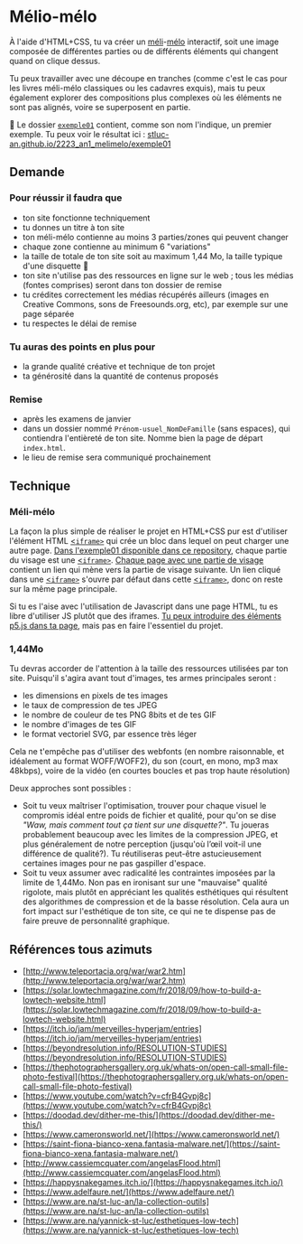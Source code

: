 # Mélio-mélo

À l'aide d'HTML+CSS, tu va créer un [méli](https://www.little-crevette.fr/blog/printable-le-puzzle-meli-melo-des-animaux/)-[mélo](https://www.hugolescargot.com/activites-enfants/jeux-a-imprimer/36747-meli-melo-des-animaux/) interactif, soit une image composée de différentes parties ou de différents éléments qui changent quand on clique dessus.

Tu peux travailler avec une découpe en tranches (comme c'est le cas pour les livres méli-mélo classiques ou les cadavres exquis), mais tu peux également explorer des compositions plus complexes où les éléments ne sont pas alignés, voire se superposent en partie.

📂 Le dossier [`exemple01`](https://github.com/stluc-an/2223_an1_melimelo/tree/main/exemple01) contient, comme son nom l'indique, un premier exemple. Tu peux voir le résultat ici : [stluc-an.github.io/2223_an1_melimelo/exemple01](https://stluc-an.github.io/2223_an1_melimelo/exemple01/)

## Demande
### Pour réussir il faudra que
- ton site fonctionne techniquement
- tu donnes un titre à ton site
- ton méli-mélo contienne au moins 3 parties/zones qui peuvent changer
- chaque zone contienne au minimum 6 "variations"
- la taille de totale de ton site soit au maximum 1,44 Mo, la taille typique d'une disquette 💾
- ton site n'utilise pas des ressources en ligne sur le web ; tous les médias (fontes comprises) seront dans ton dossier de remise
- tu crédites correctement les médias récupérés ailleurs (images en Creative Commons, sons de Freesounds.org, etc), par exemple sur une page séparée
- tu respectes le délai de remise

### Tu auras des points en plus pour
- la grande qualité créative et technique de ton projet
- ta générosité dans la quantité de contenus proposés

### Remise
- après les examens de janvier
- dans un dossier nommé `Prénom-usuel_NomDeFamille` (sans espaces), qui contiendra l'entièreté de ton site. Nomme bien la page de départ `index.html`.
- le lieu de remise sera communiqué prochainement

## Technique
### Méli-mélo
La façon la plus simple de réaliser le projet en HTML+CSS pur est d'utiliser l'élément HTML [<`iframe>`](https://developer.mozilla.org/fr/docs/Web/HTML/Element/iframe) qui crée un bloc dans lequel on peut charger une autre page. [Dans l'exemple01 disponible dans ce repository](https://stluc-an.github.io/2223_an1_melimelo/exemple01/), chaque partie du visage est une [<`iframe>`](https://developer.mozilla.org/fr/docs/Web/HTML/Element/iframe). [Chaque page avec une partie de visage](https://stluc-an.github.io/2223_an1_melimelo/exemple01/frame2/b.html) contient un lien qui mène vers la partie de visage suivante. Un lien cliqué dans une [<`iframe>`](https://developer.mozilla.org/fr/docs/Web/HTML/Element/iframe) s'ouvre par défaut dans cette [<`iframe>`](https://developer.mozilla.org/fr/docs/Web/HTML/Element/iframe), donc on reste sur la même page principale.

Si tu es l'aise avec l'utilisation de Javascript dans une page HTML, tu es libre d'utiliser JS plutôt que des iframes. [Tu peux introduire des éléments p5.js dans ta page](https://github.com/stluc-an/exemplesHTML/tree/master/p5js%2Bhtml), mais pas en faire l'essentiel du projet.

### 1,44Mo
Tu devras accorder de l'attention à la taille des ressources utilisées par ton site. Puisqu'il s'agira avant tout d'images, tes armes principales seront :
- les dimensions en pixels de tes images
- le taux de compression de tes JPEG
- le nombre de couleur de tes PNG 8bits et de tes GIF
- le nombre d'images de tes GIF
- le format vectoriel SVG, par essence très léger

Cela ne t'empêche pas d'utiliser des webfonts (en nombre raisonnable, et idéalement au format WOFF/WOFF2), du son (court, en mono, mp3 max 48kbps), voire de la vidéo (en courtes boucles et pas trop haute résolution)

Deux approches sont possibles :

- Soit tu veux maîtriser l'optimisation, trouver pour chaque visuel le compromis idéal entre poids de fichier et qualité, pour qu'on se dise _"Waw, mais comment tout ça tient sur une disquette?"_. Tu joueras probablement beaucoup avec les limites de la compression JPEG, et plus généralement de notre perception (jusqu'où l’œil voit-il une différence de qualité?). Tu réutiliseras peut-être astucieusement certaines images pour ne pas gaspiller d'espace.
- Soit tu veux assumer avec radicalité les contraintes imposées par la limite de 1,44Mo. Non pas en ironisant sur une "mauvaise" qualité rigolote, mais plutôt en appréciant les qualités esthétiques qui résultent des algorithmes de compression et de la basse résolution. Cela aura un fort impact sur l'esthétique de ton site, ce qui ne te dispense pas de faire preuve de personnalité graphique.

## Références tous azimuts
- [http://www.teleportacia.org/war/war2.htm](http://www.teleportacia.org/war/war2.htm)
- [https://solar.lowtechmagazine.com/fr/2018/09/how-to-build-a-lowtech-website.html](https://solar.lowtechmagazine.com/fr/2018/09/how-to-build-a-lowtech-website.html)
- [https://itch.io/jam/merveilles-hyperjam/entries](https://itch.io/jam/merveilles-hyperjam/entries)
- [https://beyondresolution.info/RESOLUTION-STUDIES](https://beyondresolution.info/RESOLUTION-STUDIES)
- [https://thephotographersgallery.org.uk/whats-on/open-call-small-file-photo-festival](https://thephotographersgallery.org.uk/whats-on/open-call-small-file-photo-festival)
- [https://www.youtube.com/watch?v=cfrB4Gvpj8c](https://www.youtube.com/watch?v=cfrB4Gvpj8c)
- [https://doodad.dev/dither-me-this/](https://doodad.dev/dither-me-this/)
- [https://www.cameronsworld.net/](https://www.cameronsworld.net/)
- [https://saint-fiona-bianco-xena.fantasia-malware.net/](https://saint-fiona-bianco-xena.fantasia-malware.net/)
- [http://www.cassiemcquater.com/angelasFlood.html](http://www.cassiemcquater.com/angelasFlood.html)
- [https://happysnakegames.itch.io/](https://happysnakegames.itch.io/)
- [https://www.adelfaure.net/](https://www.adelfaure.net/)
- [https://www.are.na/st-luc-an/la-collection-outils](https://www.are.na/st-luc-an/la-collection-outils)
- [https://www.are.na/yannick-st-luc/esthetiques-low-tech](https://www.are.na/yannick-st-luc/esthetiques-low-tech)

